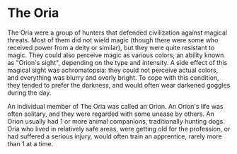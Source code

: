 # The Oria

<meta property="og:description" content="The Oria were a group of hunters that defended civilization against magical threats.">

The Oria were a group of hunters that defended civilization against magical threats. Most of them did not wield magic (though there were some who received power from a deity or similar), but they were quite resistant to magic. They could also perceive magic as various colors, an ability known as "Orion's sight", depending on the type and intensity. A side effect of this magical sight was achromatopsia: they could not perceive actual colors, and everything was blurry and overly bright. To cope with this condition, they tended to prefer the darkness, and would often wear darkened goggles during the day.

An individual member of The Oria was called an Orion. An Orion's life was often solitary, and they were regarded with some unease by others. An Orion usually had 1 or more animal companions, traditionally hunting dogs. Oria who lived in relatively safe areas, were getting old for the profession, or had suffered a serious injury, would often train an apprentice, rarely more than 1 at a time.